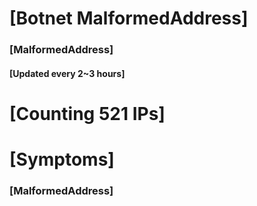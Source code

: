 # [Botnet MalformedAddress]
### [MalformedAddress]
#### [Updated every 2~3 hours]

# [Counting 521 IPs]

# [Symptoms] 
###   [MalformedAddress]
